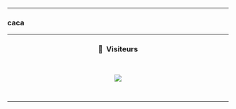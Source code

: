 -----
### caca
-----

### <p align="center">👀 &nbsp;Visiteurs</p>
<br>
<p align="center">
  <img src="https://profile-counter.glitch.me/minecraftenno/count.svg" />
</p>
<br>

-----
